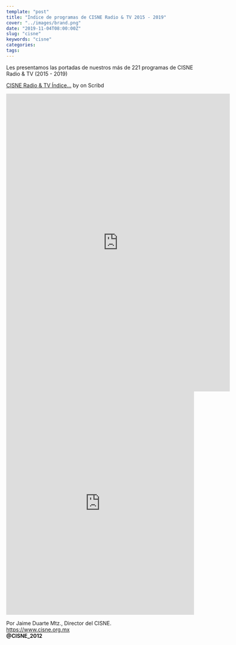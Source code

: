 ```yaml
---
template: "post"
title: "Índice de programas de CISNE Radio & TV 2015 - 2019"
cover: "../images/brand.png"
date: "2019-11-04T08:00:00Z"
slug: "cisne"
keywords: "cisne"
categories: 
tags:
---
```


Les presentamos las portadas de nuestros más de 221 programas de CISNE Radio & TV (2015 - 2019)

[CISNE Radio & TV Índice...](https://www.scribd.com/document/396374415/CISNE-Radio-TV-Indice-de-Programas-2015-2018#from_embed) by on Scribd


<iframe class="scribd_iframe_embed" data-aspect-ratio="1.7790927021696252" data-auto-height="false" frameborder="0" height="800" id="doc_8237" scrolling="no" src="https://es.scribd.com/embeds/433418667/content?start_page=1&amp;view_mode=scroll&amp;access_key=key-ePgCIghlsLxr3g444DSM&amp;show_recommendations=true" title="CISNE Radio Indice Programas 2015-2019" width="600"></iframe>

<br/>

<iframe class="scribd_iframe_embed" data-aspect-ratio="null" data-auto-height="true" frameborder="0" height="600" scrolling="no" src="https://www.scribd.com/embeds/396374415/content?start_page=1&amp;view_mode=scroll&amp;show_recommendations=false&amp;access_key=key-g5RhCxfmZkJrD2NVdlQM" title="CISNE Radio &amp; TV Índice de Programas 2015 - 2018" width="100%"></iframe>

<br/>  

Por Jaime Duarte Mtz., Director del CISNE.  
<https://www.cisne.org.mx>  
**@CISNE_2012**